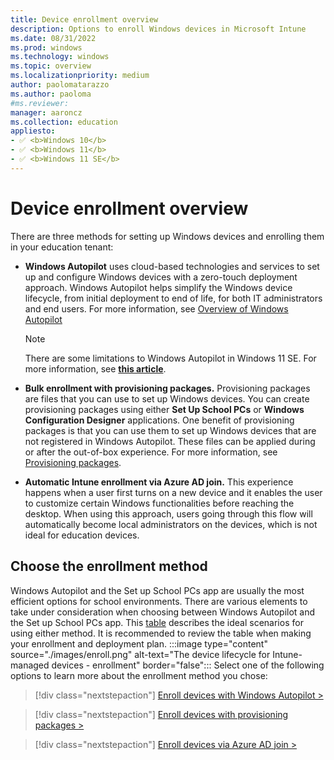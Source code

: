 ```yaml
---
title: Device enrollment overview
description: Options to enroll Windows devices in Microsoft Intune
ms.date: 08/31/2022
ms.prod: windows
ms.technology: windows
ms.topic: overview
ms.localizationpriority: medium
author: paolomatarazzo
ms.author: paoloma
#ms.reviewer: 
manager: aaroncz
ms.collection: education
appliesto:
- ✅ <b>Windows 10</b>
- ✅ <b>Windows 11</b>
- ✅ <b>Windows 11 SE</b>
---
```


# Device enrollment overview

There are three methods for setting up Windows devices and enrolling them in your education tenant:

- **Windows Autopilot** uses cloud-based technologies and services to set up and configure Windows devices with a zero-touch deployment approach. Windows Autopilot helps simplify the Windows device lifecycle, from initial deployment to end of life, for both IT administrators and end users. For more information, see [Overview of Windows Autopilot](/mem/autopilot/windows-autopilot)
  > [!NOTE]
  > There are some limitations to Windows Autopilot in Windows 11 SE. For more information, see [**this article**](/intune-education/windows-11-se-overview#windows-autopilot).

- **Bulk enrollment with provisioning packages.** Provisioning packages are files that you can use to set up Windows devices. You can create provisioning packages using either **Set Up School PCs** or **Windows Configuration Designer** applications. One benefit of provisioning packages is that you can use them to set up Windows devices that are not registered in Windows Autopilot. These files can be applied during or after the out-of-box experience. For more information, see [Provisioning packages](/windows/configuration/provisioning-packages/provisioning-apply-package).
- **Automatic Intune enrollment via Azure AD join.** This experience happens when a user first turns on a new device and it enables the user to customize certain Windows functionalities before reaching the desktop. When using this approach, users going through this flow will automatically become local administrators on the devices, which is not ideal for education devices.

## Choose the enrollment method

Windows Autopilot and the Set up School PCs app are usually the most efficient options for school environments. There are various elements to take under consideration when choosing between Windows Autopilot and the Set up School PCs app. This [table](/intune-education/add-devices-windows) describes the ideal scenarios for using either method. It is recommended to review the table when making your enrollment and deployment plan.
:::image type="content" source="./images/enroll.png" alt-text="The device lifecycle for Intune-managed devices - enrollment" border="false":::
Select one of the following options to learn more about the enrollment method you chose:

> [!div class="nextstepaction"]
> [Enroll devices with Windows Autopilot >](enrollment-autopilot.md)

> [!div class="nextstepaction"]
> [Enroll devices with provisioning packages >](enrollment-package.md)

> [!div class="nextstepaction"]
> [Enroll devices via Azure AD join >](enrollment-aadj.md)